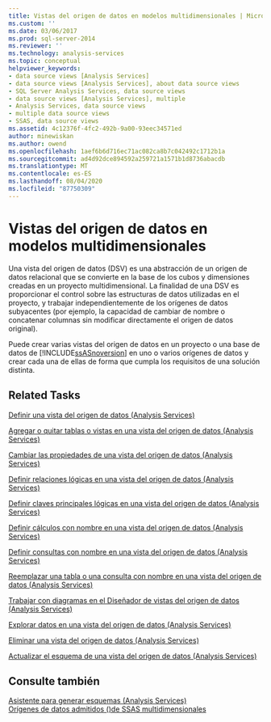 ```yaml
---
title: Vistas del origen de datos en modelos multidimensionales | Microsoft Docs
ms.custom: ''
ms.date: 03/06/2017
ms.prod: sql-server-2014
ms.reviewer: ''
ms.technology: analysis-services
ms.topic: conceptual
helpviewer_keywords:
- data source views [Analysis Services]
- data source views [Analysis Services], about data source views
- SQL Server Analysis Services, data source views
- data source views [Analysis Services], multiple
- Analysis Services, data source views
- multiple data source views
- SSAS, data source views
ms.assetid: 4c12376f-4fc2-492b-9a00-93eec34571ed
author: minewiskan
ms.author: owend
ms.openlocfilehash: 1aef6b6d716ec71ac082ca8b7c042492c1712b1a
ms.sourcegitcommit: ad4d92dce894592a259721a1571b1d8736abacdb
ms.translationtype: MT
ms.contentlocale: es-ES
ms.lasthandoff: 08/04/2020
ms.locfileid: "87750309"
---
```

# <a name="data-source-views-in-multidimensional-models"></a>Vistas del origen de datos en modelos multidimensionales
  Una vista del origen de datos (DSV) es una abstracción de un origen de datos relacional que se convierte en la base de los cubos y dimensiones creadas en un proyecto multidimensional. La finalidad de una DSV es proporcionar el control sobre las estructuras de datos utilizadas en el proyecto, y trabajar independientemente de los orígenes de datos subyacentes (por ejemplo, la capacidad de cambiar de nombre o concatenar columnas sin modificar directamente el origen de datos original).  
  
 Puede crear varias vistas del origen de datos en un proyecto o una base de datos de [!INCLUDE[ssASnoversion](../../includes/ssasnoversion-md.md)] en uno o varios orígenes de datos y crear cada una de ellas de forma que cumpla los requisitos de una solución distinta.  
  
## <a name="related-tasks"></a>Related Tasks  
 [Definir una vista del origen de datos &#40;Analysis Services&#41;](defining-a-data-source-view-analysis-services.md)  
  
 [Agregar o quitar tablas o vistas en una vista del origen de datos &#40;Analysis Services&#41;](adding-or-removing-tables-or-views-in-a-data-source-view-analysis-services.md)  
  
 [Cambiar las propiedades de una vista del origen de datos &#40;Analysis Services&#41;](change-properties-in-a-data-source-view-analysis-services.md)  
  
 [Definir relaciones lógicas en una vista del origen de datos &#40;Analysis Services&#41;](define-logical-relationships-in-a-data-source-view-analysis-services.md)  
  
 [Definir claves principales lógicas en una vista del origen de datos &#40;Analysis Services&#41;](define-logical-primary-keys-in-a-data-source-view-analysis-services.md)  
  
 [Definir cálculos con nombre en una vista del origen de datos &#40;Analysis Services&#41;](define-named-calculations-in-a-data-source-view-analysis-services.md)  
  
 [Definir consultas con nombre en una vista del origen de datos &#40;Analysis Services&#41;](define-named-queries-in-a-data-source-view-analysis-services.md)  
  
 [Reemplazar una tabla o una consulta con nombre en una vista del origen de datos &#40;Analysis Services&#41;](replace-a-table-or-a-named-query-in-a-data-source-view-analysis-services.md)  
  
 [Trabajar con diagramas en el Diseñador de vistas del origen de datos &#40;Analysis Services&#41;](work-with-diagrams-in-data-source-view-designer-analysis-services.md)  
  
 [Explorar datos en una vista del origen de datos &#40;Analysis Services&#41;](explore-data-in-a-data-source-view-analysis-services.md)  
  
 [Eliminar una vista del origen de datos &#40;Analysis Services&#41;](delete-a-data-source-view-analysis-services.md)  
  
 [Actualizar el esquema de una vista del origen de datos &#40;Analysis Services&#41;](refresh-the-schema-in-a-data-source-view-analysis-services.md)  
  
## <a name="see-also"></a>Consulte también  
 [Asistente para generar esquemas &#40;Analysis Services&#41;](schema-generation-wizard-analysis-services.md)   
 [Orígenes de datos admitidos &#40;&#41;de SSAS multidimensionales](supported-data-sources-ssas-multidimensional.md)  
  
  
